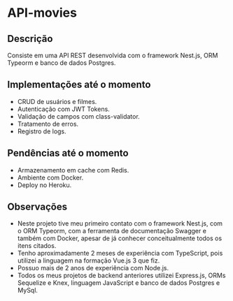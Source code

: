 # API-movies

## Descrição
Consiste em uma API REST desenvolvida com o framework Nest.js, ORM Typeorm e banco de dados Postgres.

## Implementações até o momento

- CRUD de usuários e filmes.
- Autenticação com JWT Tokens.
- Validação de campos com class-validator.
- Tratamento de erros.
- Registro de logs.

## Pendências até o momento

- Armazenamento em cache com Redis.
- Ambiente com Docker.
- Deploy no Heroku.

## Observações

- Neste projeto tive meu primeiro contato com o framework Nest.js, com o ORM Typeorm, com a ferramenta de documentação Swagger e também com Docker, apesar de já conhecer conceitualmente todos os itens citados.
- Tenho aproximadamente 2 meses de experiência com TypeScript, pois utilizei a linguagem na formação Vue.js 3 que fiz.
- Possuo mais de 2 anos de experiência com Node.js.
- Todos os meus projetos de backend anteriores utilizei Express.js, ORMs Sequelize e Knex, linguagem JavaScript e banco de dados Postgres e MySql. 


